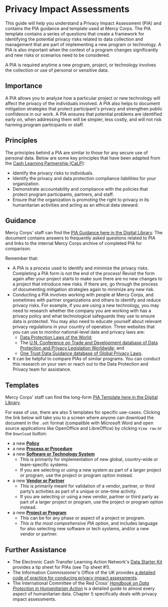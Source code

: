# Privacy Impact Assessments
This guide will help you understand a Privacy Impact Assessment (PIA) and contains the PIA guidance and template used at Mercy Corps. The PIA template contains a series of questions that create a framework for identifying the potential privacy risks related to data collection and management that are part of implementing a new program or technology. A PIA is also important when the context of a program changes significantly and new risks or scenarios need to be considered.

A PIA is required anytime a new program, project, or technology involves the collection or use of personal or sensitive data.

## Importance
A PIA allows you to analyze how a particular project or new technology will affect the privacy of the individuals involved. A PIA also helps to document mitigation strategies that protect participant's privacy and strengthen public confidence in our work. A PIA ensures that potential problems are identified early on, when addressing them will be simpler, less costly, and will not risk harming program participants or staff.

## Principles
The principles behind a PIA are similar to those for any secure use of personal data. Below are some key principles that have been adapted from the [Cash Learning Partnership (CaLP)](https://www.calpnetwork.org/publication/protecting-beneficiary-privacy-principles-and-operational-standards-for-the-secure-use-of-personal-data-in-cash-and-e-transfer-programmes/):

- Identify the privacy risks to individuals.
- Identify the privacy and data protection compliance liabilities for your organization.
- Demonstrate accountability and compliance with the policies that protect program participants, partners, and staff.
- Ensure that the organization is promoting the right to privacy in its humanitarian activities and acting as an ethical data steward.

## Guidance
Mercy Corps' staff can find the [PIA Guidance here in the Digital Library](https://library.mercycorps.org/record/34302). The document contains answers to frequently asked questions related to PIA and links to the internal Mercy Corps archive of completed PIA for comparison.

Remember that:
- A PIA is a _process_ used to identify and minimize the privacy risks. Completing a PIA form is not the end of the process! Revisit the form again after your project starts to make sure there are no new changes to a project that introduce new risks. If there are, go through the process of documenting mitigation strategies again to minimize any new risk.
- Conducting a PIA involves working with people at Mercy Corps, and sometimes with partner organizations and others to identify and reduce privacy risks. For example, if you are using a new technology, you may need to research whether the company you are working with has a privacy policy and what technological safeguards they use to ensure data is protected. You may also need to educate yourself about relevant privacy regulations in your country of operation. Three websites that you can use to monitor national-level data and privacy laws are:
  - [Data Protection Laws of the World](https://www.dlapiperdataprotection.com);
  - The [U.N. Conference on Trade and Development database of Data Protection and Privacy Legislation Worldwide](https://unctad.org/page/data-protection-and-privacy-legislation-worldwide); and
  - [One Trust Data Guidance database of Global Privacy Laws](https://www.dataguidance.com/advisories/global-privacy-laws).
- It can be helpful to compare PIAs of similar programs. You can conduct this research on your own or reach out to the Data Protection and Privacy team for assistance.

## Templates
Mercy Corps' staff can find the long-form [PIA Template here in the Digital Library](https://library.mercycorps.org/record/34316).

For ease of use, there are also 5 templates for specific use-cases. Clicking the link below will take you to a screen where anyone can download the document in the `.odt` format (compatible with Microsoft Word and open source applications like OpenOffice and LibreOffice) by clicking `View raw` or the `Download` button:
- a new **[Policy](PIA-templates/PIA-New-Policy-open.odt)**
- a new **[Process or Procedure](PIA-templates/PIA-New-Process-procedure.odt)**
- a new **[Software or Technology System](PIA-templates/PIA-New-Software-Technology-system.odt)**
  - This is primarily for implementation of new global, country-wide or team-specific systems.
  - If you are selecting or using a new system as part of a larger project or program, use the project or program option instead.
- a new **[Vendor or Partner](PIA-templates/PIA-New-Vendor-Partner.odt)**
  - This is primarily meant for validation of a vendor, partner, or third party’s activities as part of a unique or one-time activity.
  - If you are selecting or using a new vendor, partner or third party as part of a larger project or program, use the project or program option instead.
- a new **[Project or Program](PIA-templates/PIA-New-Project-Program.odt)**
  - This can be for any phase or aspect of a project or program.
  - *This is the most comprehensive PIA option*, and includes language for also selecting new software or tech systems, and/or a new vendor or partner.

## Further Assistance
- The Electronic Cash Transfer Learning Action Network's [Data Starter Kit](https://www.calpnetwork.org/wp-content/uploads/2020/06/DataStarterKitforFieldStaffELAN.pdf) provides a tip sheet for PIAs (see Tip sheet #1).
- The Information Commissioner's Office of the UK provides [a detailed code of practice for conducing privacy impact assessments](https://ico.org.uk/media/about-the-ico/consultations/2052/draft-conducting-privacy-impact-assessments-code-of-practice.pdf).
- The International Committee of the Red Cross' [*Handbook on Data Protection in Humanitarian Action*](https://www.icrc.org/en/data-protection-humanitarian-action-handbook) is a detailed guide to almost every aspect of humanitarian data. Chapter 5 specifically deals with privacy impact assessments.
